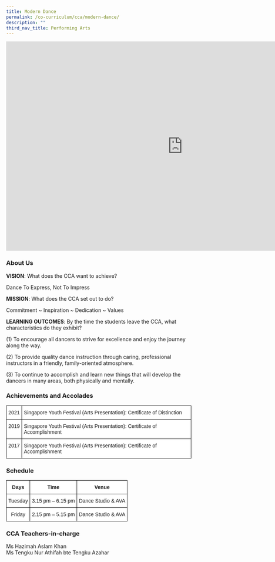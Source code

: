 ```yaml
---
title: Modern Dance
permalink: /co-curriculum/cca/modern-dance/
description: ""
third_nav_title: Performing Arts
---
```

<iframe allowfullscreen="true" height="569" width="960" frameborder="0" src="https://docs.google.com/presentation/d/e/2PACX-1vS4Ly-VazRsgE38DCoxlinGi-qDcOATaEFrCYJ_aj30LCCXSIoXObDsZIK2ysNfNKv1RhvNj5zZymUW/embed?start=true&amp;loop=true&amp;delayms=3000"></iframe>

### About Us

**VISION**: What does the CCA want to achieve?&nbsp;

Dance To Express, Not To Impress  

  

**MISSION**: What does the CCA set out to do?

Commitment ~ Inspiration ~ Dedication ~ Values  

  

**LEARNING OUTCOMES**: By the time the students leave the CCA, what characteristics do they exhibit?

(1) To encourage all dancers to strive for excellence and enjoy the journey along the way.  

(2) To provide quality dance instruction through caring, professional instructors in a friendly, family-oriented atmosphere.

(3) To continue to accomplish and learn new things that will develop the dancers in many areas, both physically and mentally.

### Achievements and Accolades

<style type="text/css">
.tg  {border-collapse:collapse;border-spacing:0;}
.tg td{border-color:black;border-style:solid;border-width:1px;font-family:Arial, sans-serif;font-size:14px;
  overflow:hidden;padding:10px 5px;word-break:normal;}
.tg th{border-color:black;border-style:solid;border-width:1px;font-family:Arial, sans-serif;font-size:14px;
  font-weight:normal;overflow:hidden;padding:10px 5px;word-break:normal;}
.tg .tg-ktyi{background-color:#FFF;text-align:left;vertical-align:top}
</style>
<table class="tg">
<thead>
  <tr>
    <th class="tg-ktyi">2021</th>
    <th class="tg-ktyi">Singapore Youth Festival (Arts Presentation): Certificate of Distinction</th>
  </tr>
</thead>
<tbody>
  <tr>
    <td class="tg-ktyi">2019</td>
    <td class="tg-ktyi">Singapore Youth Festival (Arts Presentation): Certificate of Accomplishment</td>
  </tr>
  <tr>
    <td class="tg-ktyi">2017</td>
    <td class="tg-ktyi">Singapore Youth Festival (Arts Presentation): Certificate of Accomplishment</td>
  </tr>
</tbody>
</table>

### Schedule

<style type="text/css">
.tg  {border-collapse:collapse;border-spacing:0;}
.tg td{border-color:black;border-style:solid;border-width:1px;font-family:Arial, sans-serif;font-size:14px;
  overflow:hidden;padding:10px 5px;word-break:normal;}
.tg th{border-color:black;border-style:solid;border-width:1px;font-family:Arial, sans-serif;font-size:14px;
  font-weight:normal;overflow:hidden;padding:10px 5px;word-break:normal;}
.tg .tg-9hzb{background-color:#FFF;font-weight:bold;text-align:center;vertical-align:top}
.tg .tg-f4yw{background-color:#FFF;text-align:center;vertical-align:middle}
</style>
<table class="tg">
<thead>
  <tr>
    <th class="tg-9hzb">Days</th>
    <th class="tg-9hzb">Time</th>
    <th class="tg-9hzb">Venue</th>
  </tr>
</thead>
<tbody>
  <tr>
    <td class="tg-f4yw">Tuesday</td>
    <td class="tg-f4yw">3.15 pm – 6.15 pm</td>
    <td class="tg-f4yw">Dance Studio &amp; AVA</td>
  </tr>
  <tr>
    <td class="tg-f4yw">Friday</td>
    <td class="tg-f4yw"> 2.15 pm – 5.15 pm</td>
    <td class="tg-f4yw">Dance Studio &amp; AVA<br></td>
  </tr>
</tbody>
</table>

### CCA Teachers-in-charge

Ms Hazimah Aslam Khan  <br>
Ms Tengku Nur Athifah bte Tengku Azahar